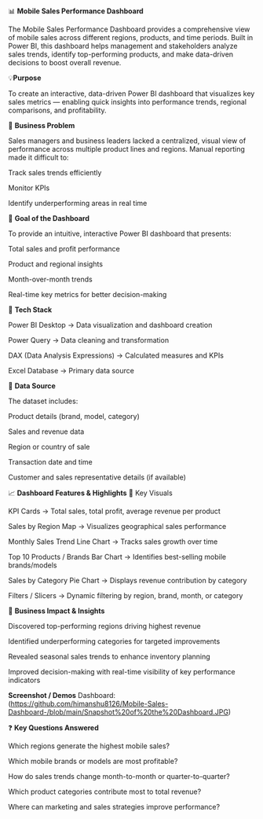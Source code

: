 📊 **Mobile Sales Performance Dashboard**

The Mobile Sales Performance Dashboard provides a comprehensive view of mobile sales across different regions, products, and time periods.
Built in Power BI, this dashboard helps management and stakeholders analyze sales trends, identify top-performing products, and make data-driven decisions to boost overall revenue.

💡**Purpose**

To create an interactive, data-driven Power BI dashboard that visualizes key sales metrics — enabling quick insights into performance trends, regional comparisons, and profitability.

🧠 **Business Problem**

Sales managers and business leaders lacked a centralized, visual view of performance across multiple product lines and regions.
Manual reporting made it difficult to:

Track sales trends efficiently

Monitor KPIs

Identify underperforming areas in real time

🎯 **Goal of the Dashboard**

To provide an intuitive, interactive Power BI dashboard that presents:

Total sales and profit performance

Product and regional insights

Month-over-month trends

Real-time key metrics for better decision-making

🧩 **Tech Stack**

Power BI Desktop → Data visualization and dashboard creation

Power Query → Data cleaning and transformation

DAX (Data Analysis Expressions) → Calculated measures and KPIs

Excel Database → Primary data source

📂 **Data Source**

The dataset includes:

Product details (brand, model, category)

Sales and revenue data

Region or country of sale

Transaction date and time

Customer and sales representative details (if available)

📈 **Dashboard Features & Highlights**
🔹 Key Visuals

KPI Cards → Total sales, total profit, average revenue per product

Sales by Region Map → Visualizes geographical sales performance

Monthly Sales Trend Line Chart → Tracks sales growth over time

Top 10 Products / Brands Bar Chart → Identifies best-selling mobile brands/models

Sales by Category Pie Chart → Displays revenue contribution by category

Filters / Slicers → Dynamic filtering by region, brand, month, or category

💼 **Business Impact & Insights**

Discovered top-performing regions driving highest revenue

Identified underperforming categories for targeted improvements

Revealed seasonal sales trends to enhance inventory planning

Improved decision-making with real-time visibility of key performance indicators

**Screenshot / Demos**
Dashboard: (https://github.com/himanshu8126/Mobile-Sales-Dashboard-/blob/main/Snapshot%20of%20the%20Dashboard.JPG)


❓ **Key Questions Answered**

Which regions generate the highest mobile sales?

Which mobile brands or models are most profitable?

How do sales trends change month-to-month or quarter-to-quarter?

Which product categories contribute most to total revenue?

Where can marketing and sales strategies improve performance?
